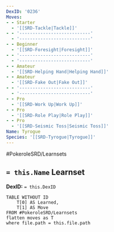 ```yaml
---
DexID: '0236'
Moves:
- - Starter
  - '[[SRD-Tackle|Tackle]]'
- - '---------------------------'
  - '---------------------------'
- - Beginner
  - '[[SRD-Foresight|Foresight]]'
- - '---------------------------'
  - '---------------------------'
- - Amateur
  - '[[SRD-Helping Hand|Helping Hand]]'
- - Amateur
  - '[[SRD-Fake Out|Fake Out]]'
- - '---------------------------'
  - '---------------------------'
- - Pro
  - '[[SRD-Work Up|Work Up]]'
- - Pro
  - '[[SRD-Role Play|Role Play]]'
- - Pro
  - '[[SRD-Seismic Toss|Seismic Toss]]'
Name: Tyrogue
Species: '[[SRD-Tyrogue|Tyrogue]]'
---
```


#PokeroleSRD/Learnsets

## `= this.Name` Learnset

**DexID:** `= this.DexID`

```dataview
TABLE WITHOUT ID
    T[0] AS Learned,
    T[1] AS Move
FROM #PokeroleSRD/Learnsets
flatten moves as T
where file.path = this.file.path
```
